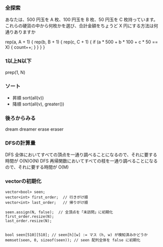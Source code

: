 ### 全探索
あなたは、500 円玉を A 枚、100 円玉を B 枚、50 円玉を C 枚持っています。 これらの硬貨の中から何枚かを選び、合計金額をちょうど X 円にする方法は何通りありますか

  rep(a, A + 1) {
    rep(b, B + 1) {
      rep(c, C + 1) {
        if (a * 500 + b * 100 + c * 50 == X) {
          count++;
        }
      }
    }
  }

### 1以上N以下
prep(1, N)

### ソート
- 昇順
sort(all(v))
- 降順
sort(all(v), greater<int>())

### 後ろからみる
 dream dreamer erase eraser

### DFSの計算量
DFS 全体においてすべての頂点を一通り調べることになるので、それに要する時間が O(N)O(N)
DFS 再帰関数においてすべての枝を一通り調べることになるので、それに要する時間が  O(M)

### vectorの初期化

	vector<bool> seen;
	vector<int> first_order;  // 行きがけ順
	vector<int> last_order;   // 帰りがけ順

	seen.assign(N, false);  // 全頂点を「未訪問」に初期化
	first_order.resize(N);
	last_order.resize(N);

	
	bool seen[510][510]; // seen[h][w] := マス (h, w) が検知済みかどうか
    memset(seen, 0, sizeof(seen)); // seen 配列全体を false に初期化
		